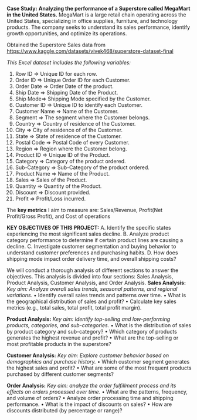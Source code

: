 **Case Study:** **Analyzing the performance of a Superstore called MegaMart in the United States.**
MegaMart is a large retail chain operating across the United States, specializing in office supplies, furniture, and technology products. The company seeks to understand its sales performance, identify growth opportunities, and optimize its operations.

Obtained the Superstore Sales data from https://www.kaggle.com/datasets/vivek468/superstore-dataset-final

_This Excel dataset includes the following variables:_
1. Row ID => Unique ID for each row.
2. Order ID => Unique Order ID for each Customer.
3. Order Date => Order Date of the product.
4. Ship Date => Shipping Date of the Product.
5. Ship Mode=> Shipping Mode specified by the Customer.
6. Customer ID => Unique ID to identify each Customer.
7. Customer Name => Name of the Customer.
8. Segment => The segment where the Customer belongs.
9. Country => Country of residence of the Customer.
10. City => City of residence of of the Customer.
11. State => State of residence of the Customer.
12. Postal Code => Postal Code of every Customer.
13. Region => Region where the Customer belong.
14. Product ID => Unique ID of the Product.
15. Category => Category of the product ordered.
16. Sub-Category => Sub-Category of the product ordered.
17. Product Name => Name of the Product.
18. Sales => Sales of the Product.
19. Quantity => Quantity of the Product.
20. Discount => Discount provided.
21. Profit => Profit/Loss incurred.

The **key metrics** I aim to measure are: Sales/Revenue, Profit(Net Profit/Gross Profit), and Cost of operations

**KEY OBJECTIVES OF THIS PROJECT:**
A.	Identify the specific states experiencing the most significant sales decline.
B.	Analyze product category performance to determine if certain product lines are causing a decline.
C.	Investigate customer segmentation and buying behavior to understand customer preferences and purchasing habits.
D.	How does shipping mode impact order delivery time, and overall shipping costs?

We will conduct a thorough analysis of different sections to answer the objectives. This analysis is divided into four sections: Sales Analysis, Product Analysis, Customer Analysis, and Order Analysis. 
**Sales Analysis:**
_Key aim: Analyze overall sales trends, seasonal patterns, and regional variations._
•	Identify overall sales trends and patterns over time.
•	What is the geographical distribution of sales and profit?
•	Calculate key sales metrics (e.g., total sales, total profit, total profit margin).

**Product Analysis:**
_Key aim: Identify top-selling and low-performing products, categories, and sub-categories._
•	What is the distribution of sales by product category and sub-category?
•	Which category of products generates the highest revenue and profit?
•	What are the top-selling or most profitable products in the superstore?

**Customer Analysis:**
_Key aim: Explore customer behavior based on demographics and purchase history._
•	Which customer segment generates the highest sales and profit?
•	What are some of the most frequent products purchased by different customer segments?

**Order Analysis:**
_Key aim: analyze the order fulfillment process and its effects on orders processed over time._
•	What are the patterns, frequency, and volume of orders?
•	Analyze order processing time and shipping performance.
•	What is the impact of discounts on sales?
•	How are discounts distributed (by percentage or range)?




